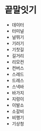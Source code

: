 # 끝말잇기

* 데이터
* 터미널
* 널뛰기
* 기러기
* 기찻길
* 길거리
* 리모컨
* 컨버스
* 스레드
* 드레스
* 스낵바
* 바가지
* 지렁이
* 이발소
* 소갈비
* 비행기
* 기상청
